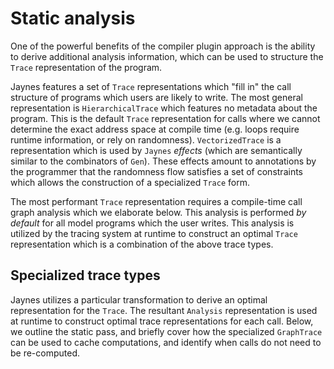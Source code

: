 # Static analysis

One of the powerful benefits of the compiler plugin approach is the ability to derive additional analysis information, which can be used to structure the `Trace` representation of the program. 

Jaynes features a set of `Trace` representations which "fill in" the call structure of programs which users are likely to write. The most general representation is `HierarchicalTrace` which features no metadata about the program. This is the default `Trace` representation for calls where we cannot determine the exact address space at compile time (e.g. loops require runtime information, or rely on randomness). `VectorizedTrace` is a representation which is used by `Jaynes` _effects_ (which are semantically similar to the combinators of `Gen`). These effects amount to annotations by the programmer that the randomness flow satisfies a set of constraints which allows the construction of a specialized `Trace` form.

The most performant `Trace` representation requires a compile-time call graph analysis which we elaborate below. This analysis is performed _by default_ for all model programs which the user writes. This analysis is utilized by the tracing system at runtime to construct an optimal `Trace` representation which is a combination of the above trace types.

## Specialized trace types

Jaynes utilizes a particular transformation to derive an optimal representation for the `Trace`. The resultant `Analysis` representation is used at runtime to construct optimal trace representations for each call. Below, we outline the static pass, and briefly cover how the specialized `GraphTrace` can be used to cache computations, and identify when calls do not need to be re-computed.
